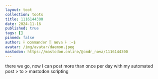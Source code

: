 ```yaml
---
layout: toot
collection: toots
title: 1116144300
date: 2024-11-16
published: true
tags: []
pinned: false
author: ⸸ commander ░ nova ⸸ :~$
avatar: /img/avatar/daemon.jpeg
mastodon: https://mastodon.online/@cmdr_nova/1116144300
---
```


there we go, now I can post more than once per day with my automated post > to > mastodon scripting
